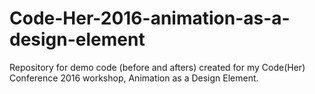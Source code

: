 # Code-Her-2016-animation-as-a-design-element
Repository for demo code (before and afters) created for my Code(Her) Conference 2016 workshop, Animation as a Design Element.
